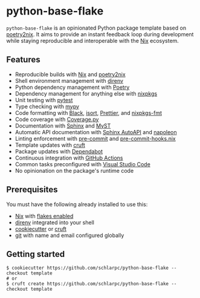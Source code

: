 # python-base-flake

`python-base-flake` is an opinionated Python package template based on
[poetry2nix]. It aims to provide an instant feedback loop during development
while staying reproducible and interoperable with the [Nix] ecosystem.

## Features

- Reproducible builds with [Nix] and [poetry2nix]
- Shell environment management with [direnv]
- Python dependency management with [Poetry]
- Dependency management for anything else with [nixpkgs]
- Unit testing with [pytest]
- Type checking with [mypy]
- Code formatting with [Black], [isort], [Prettier], and [nixpkgs-fmt]
- Code coverage with [Coverage.py]
- Documentation with [Sphinx] and [MyST]
- Automatic API documentation with [Sphinx AutoAPI] and [napoleon]
- Linting enforcement with [pre-commit] and [pre-commit-hooks.nix]
- Template updates with [cruft]
- Package updates with [Dependabot]
- Continuous integration with [GitHub Actions]
- Common tasks preconfigured with [Visual Studio Code]
- No opinionation on the package's runtime code

## Prerequisites

You must have the following already installed to use this:

- [Nix] with [flakes enabled]
- [direnv] integrated into your shell
- [cookiecutter] or [cruft]
- [git] with name and email configured globally

## Getting started

```shell
$ cookiecutter https://github.com/schlarpc/python-base-flake --checkout template
# or
$ cruft create https://github.com/schlarpc/python-base-flake --checkout template
```

[black]: https://black.readthedocs.io/
[cookiecutter]: https://cookiecutter.readthedocs.io/
[coverage.py]: https://coverage.readthedocs.io/
[cruft]: https://cruft.github.io/cruft/
[dependabot]: https://github.com/dependabot
[direnv]: https://direnv.net/
[flakes enabled]: https://nixos.wiki/wiki/Flakes#Installing_flakes
[git]: https://git-scm.com/
[github actions]: https://github.com/features/actions
[isort]: https://pycqa.github.io/isort/
[mypy]: https://mypy.readthedocs.io/
[myst]: https://myst-parser.readthedocs.io/
[napoleon]: https://www.sphinx-doc.org/en/master/usage/extensions/napoleon.html
[nix]: https://nixos.org/
[nixpkgs-fmt]: https://github.com/nix-community/nixpkgs-fmt
[nixpkgs]: https://github.com/NixOS/nixpkgs
[poetry]: https://python-poetry.org/
[poetry2nix]: https://github.com/nix-community/poetry2nix
[pre-commit-hooks.nix]: https://github.com/cachix/pre-commit-hooks.nix
[pre-commit]: https://pre-commit.com/
[prettier]: https://prettier.io/
[pytest]: https://docs.pytest.org/
[sphinx autoapi]: https://sphinx-autoapi.readthedocs.io/
[sphinx]: https://www.sphinx-doc.org/
[visual studio code]: https://code.visualstudio.com/
